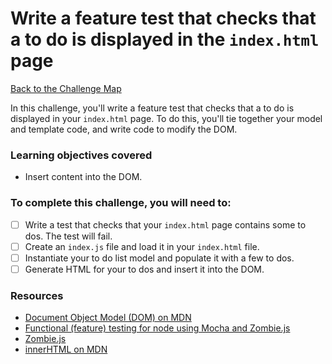 # Write a feature test that checks that a to do is displayed in the `index.html` page

[Back to the Challenge Map](00_challenge_track.md)

In this challenge, you'll write a feature test that checks that a to do is displayed in your `index.html` page.  To do this, you'll tie together your model and template code, and write code to modify the DOM.

### Learning objectives covered

- Insert content into the DOM.

### To complete this challenge, you will need to:

- [ ] Write a test that checks that your `index.html` page contains some to dos.  The test will fail.
- [ ] Create an `index.js` file and load it in your `index.html` file.
- [ ] Instantiate your to do list model and populate it with a few to dos.
- [ ] Generate HTML for your to dos and insert it into the DOM.

### Resources

- [Document Object Model (DOM) on MDN](https://developer.mozilla.org/en-US/docs/Web/API/Document_Object_Model/Introduction)
- [Functional (feature) testing for node using Mocha and Zombie.js](http://www.redotheweb.com/2013/01/15/functional-testing-for-nodejs-using-mocha-and-zombie-js.html)
- [Zombie.js](http://zombie.js.org/)
- [innerHTML on MDN](https://developer.mozilla.org/en-US/docs/Web/API/Element/innerHTML)
